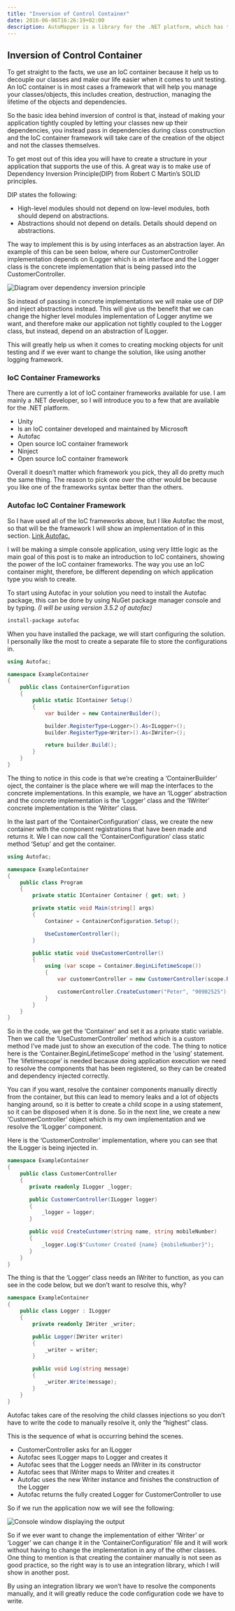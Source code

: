 ```yaml
---
title: "Inversion of Control Container"
date: 2016-06-06T16:26:19+02:00
description: AutoMapper is a library for the .NET platform, which has the task of mapping an object to another. The usefulness comes when working with views or APIs where data must be presented or sent. In the provided cases, one uses view models for view rendering, or data transfer objects when working with APIs.
---
```


## Inversion of Control Container

To get straight to the facts, we use an IoC container because it help us to decouple our classes and make our life easier when it comes to unit testing. An IoC container is in most cases a framework that will help you manage your classes/objects, this includes creation, destruction, managing the lifetime of the objects and dependencies.

So the basic idea behind inversion of control is that, instead of making your application tightly coupled by letting your classes new up their dependencies, you instead pass in dependencies during class construction and the IoC container framework will take care of the creation of the object and not the classes themselves.

To get most out of this idea you will have to create a structure in your application that supports the use of this. A great way is to make use of Dependency Inversion Principle(DIP) from Robert C Martin’s SOLID principles.

DIP states the following:

* High-level modules should not depend on low-level modules, both should depend on abstractions.
* Abstractions should not depend on details. Details should depend on abstractions.

The way to implement this is by using interfaces as an abstraction layer. An example of this can be seen below, where our CustomerController implementation depends on ILogger which is an interface and the Logger class is the concrete implementation that is being passed into the CustomerController.

![Diagram over dependency inversion principle](/blogpost/48edc857-8c84-4812-b5ac-243d24acfd9c.png)

So instead of passing in concrete implementations we will make use of DIP and inject abstractions instead. This will give us the benefit that we can change the higher level modules implementation of Logger anytime we want, and therefore make our application not tightly coupled to the Logger class, but instead, depend on an abstraction of ILogger.

This will greatly help us when it comes to creating mocking objects for unit testing and if we ever want to change the solution, like using another logging framework.

### IoC Container Frameworks

There are currently a lot of IoC container frameworks available for use. I am mainly a .NET developer, so I will introduce you to a few that are available for the .NET platform.

* Unity
* Is an IoC container developed and maintained by Microsoft
* Autofac
* Open source IoC container framework
* Ninject
* Open source IoC container framework

Overall it doesn’t matter which framework you pick, they all do pretty much the same thing. The reason to pick one over the other would be because you like one of the frameworks syntax better than the others.

### Autofac IoC Container Framework

So I have used all of the IoC frameworks above, but I like Autofac the most, so that will be the framework I will show an implementation of in this section. [Link Autofac.](http://autofac.readthedocs.io/)

I will be making a simple console application, using very little logic as the main goal of this post is to make an introduction to IoC containers, showing the power of the IoC container frameworks. The way you use an IoC container might, therefore, be different depending on which application type you wish to create.

To start using Autofac in your solution you need to install the Autofac package, this can be done by using NuGet package manager console and by typing. _(I will be using version 3.5.2 of autofac)_

``` sh
install-package autofac
```

When you have installed the package, we will start configuring the solution. I personally like the most to create a separate file to store the configurations in.

```C#
using Autofac;

namespace ExampleContainer
{
    public class ContainerConfiguration
    {
        public static IContainer Setup()
        {
            var builder = new ContainerBuilder();

            builder.RegisterType<Logger>().As<ILogger>();
            builder.RegisterType<Writer>().As<IWriter>();

            return builder.Build();
        }
    }
}
```

The thing to notice in this code is that we’re creating a ‘ContainerBuilder’ oject, the container is the place where we will map the interfaces to the concrete implementations. In this example, we have an ‘ILogger’ abstraction and the concrete implementation is the ‘Logger’ class and the ‘IWriter’ concrete implementation is the ‘Writer’ class.

In the last part of the ‘ContainerConfiguration’ class, we create the new container with the component registrations that have been made and returns it. We I can now call the ‘ContainerConfiguration’ class static method ‘Setup’ and get the container.

```C#
using Autofac;

namespace ExampleContainer
{
    public class Program
    {
        private static IContainer Container { get; set; }

        private static void Main(string[] args)
        {
            Container = ContainerConfiguration.Setup();

            UseCustomerController();
        }

        public static void UseCustomerController()
        {
            using (var scope = Container.BeginLifetimeScope())
            {
                var customerController = new CustomerController(scope.Resolve<ILogger>());

                customerController.CreateCustomer("Peter", "90902525");
            }
        }
    }
}
```

So in the code, we get the ‘Container’ and set it as a private static variable. Then we call the ‘UseCustomerController’ method which is a custom method I’ve made just to show an execution of the code. The thing to notice here is the ‘Container.BeginLifetimeScope’ method in the ‘using’ statement. The ‘lifetimescope’ is needed because doing application execution we need to resolve the components that has been registered, so they can be created and dependency injected correctly.

You can if you want, resolve the container components manually directly from the container, but this can lead to memory leaks and a lot of objects hanging around, so it is better to create a child scope in a using statement, so it can be disposed when it is done. So in the next line, we create a new ‘CustomerController’ object which is my own implementation and we resolve the ‘ILogger’ component.

Here is the ‘CustomerController’ implementation, where you can see that the ILogger is being injected in.

```C#
namespace ExampleContainer
{
	public class CustomerController
	{
	   private readonly ILogger _logger;

	   public CustomerController(ILogger logger)
	   {
	       _logger = logger;
	   }

	   public void CreateCustomer(string name, string mobileNumber)
	   {
	       _logger.Log($"Customer Created {name} {mobileNumber}");
	   }
	}
}

```
    
The thing is that the ‘Logger’ class needs an IWriter to function, as you can see in the code below, but we don’t want to resolve this, why?

```C#
namespace ExampleContainer
{
    public class Logger : ILogger
    {
        private readonly IWriter _writer;

        public Logger(IWriter writer)
        {
            _writer = writer;
        }

        public void Log(string message)
        {
            _writer.Write(message);
        }
    }
}
```

Autofac takes care of the resolving the child classes injections so you don’t have to write the code to manually resolve it, only the “highest” class.

This is the sequence of what is occurring behind the scenes.

* CustomerController asks for an ILogger
* Autofac sees ILogger maps to Logger and creates it
* Autofac sees that the Logger needs an IWriter in its constructor
* Autofac sees that IWriter maps to Writer and creates it
* Autofac uses the new Writer instance and finishes the construction of the Logger
* Autofac returns the fully created Logger for CustomerController to use

So if we run the application now we will see the following:

![Console window displaying the output](/blogpost/cc14547f-eac5-441d-8f68-b77c710200d6.png)

So if we ever want to change the implementation of either ‘Writer’ or ‘Logger’ we can change it in the ‘ContainerConfiguration’ file and it will work without having to change the implementation in any of the other classes. One thing to mention is that creating the container manually is not seen as good practice, so the right way is to use an integration library, which I will show in another post.

By using an integration library we won’t have to resolve the components manually, and it will greatly reduce the code configuration code we have to write.
